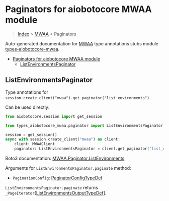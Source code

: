 <a id="paginators-for-aiobotocore-mwaa-module"></a>

# Paginators for aiobotocore MWAA module

> [Index](..) > [MWAA](.) > Paginators

Auto-generated documentation for
[MWAA](https://boto3.amazonaws.com/v1/documentation/api/latest/reference/services/mwaa.html#MWAA)
type annotations stubs module
[types-aiobotocore-mwaa](https://pypi.org/project/types-aiobotocore-mwaa/).

- [Paginators for aiobotocore MWAA module](#paginators-for-aiobotocore-mwaa-module)
  - [ListEnvironmentsPaginator](#listenvironmentspaginator)

<a id="listenvironmentspaginator"></a>

## ListEnvironmentsPaginator

Type annotations for
`session.create_client("mwaa").get_paginator("list_environments")`.

Can be used directly:

```python
from aiobotocore.session import get_session

from types_aiobotocore_mwaa.paginator import ListEnvironmentsPaginator

session = get_session()
async with session.create_client("mwaa") as client:
    client: MWAAClient
    paginator: ListEnvironmentsPaginator = client.get_paginator("list_environments")
```

Boto3 documentation:
[MWAA.Paginator.ListEnvironments](https://boto3.amazonaws.com/v1/documentation/api/latest/reference/services/mwaa.html#MWAA.Paginator.ListEnvironments)

Arguments for `ListEnvironmentsPaginator.paginate` method:

- `PaginationConfig`:
  [PaginatorConfigTypeDef](./type_defs.md#paginatorconfigtypedef)

`ListEnvironmentsPaginator.paginate` returns
`_PageIterator`\[[ListEnvironmentsOutputTypeDef](./type_defs.md#listenvironmentsoutputtypedef)\].
